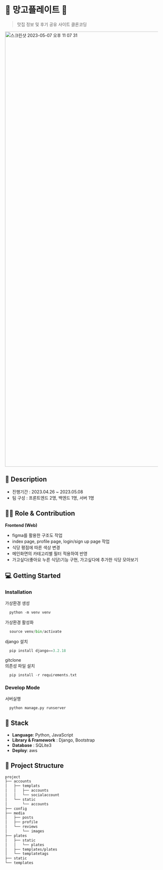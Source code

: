 
# 🥭 망고플레이트 🥭

> 맛집 정보 및 후기 공유 사이트 클론코딩

<img width="1430" alt="스크린샷 2023-05-07 오후 11 07 31" src="https://github.com/user-attachments/assets/3115610f-40a5-46fe-80aa-bb6530d71677">

## 📖 Description

- 진행기간 : 2023.04.26 ~ 2023.05.08
- 팀 구성 : 프론트엔드 2명, 백엔드 1명, 서버 1명

## 👨‍💻 Role & Contribution

**Frontend (Web)**

- figma를 활용한 구조도 작업
- index page, profile page, login/sign up page 작업
- 식당 평점에 따른 색상 변경
- 메인화면의 카테고리별 필터 적용하여 반영
- 가고싶다(좋아요 누른 식당)기능 구현, 가고싶다에 추가한 식당 모아보기

## 💻 Getting Started

### Installation
가상환경 생성
```python
  python -m venv venv
```
가상환경 활성화
```python
  source venv/bin/activate
```
django 설치
```python
  pip install django==3.2.18
```
gitclone  
의존성 파일 설치
```python
  pip install -r requirements.txt
```
### Develop Mode
서버실행
```python
  python manage.py runserver
```

## 🔧 Stack
- **Language**: Python, JavaScript
- **Library & Framework** : Django, Bootstrap
- **Database** : SQLite3
- **Deploy**: aws

## :open_file_folder: Project Structure

```markdown
project
├── accounts
│   ├── templats
│   │   ├── accounts
│   │   └── socialaccount
│   └── static
│       └── accounts
├── config
├── media
│   ├── posts
│   ├── profile
│   └── reviews
│       └── images
├── plates
│   ├── static
│   │   └── plates
│   ├── templates/plates
│   └── templatetags
├── static
└── templates
```

